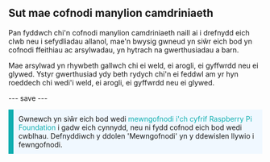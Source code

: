 ## Sut mae cofnodi manylion camdriniaeth

Pan fyddwch chi'n cofnodi manylion camdriniaeth naill ai i drefnydd eich clwb neu i sefydliadau allanol, mae'n bwysig gwneud yn siŵr eich bod yn cofnodi ffeithiau ac arsylwadau, yn hytrach na gwerthusiadau a barn.

Mae arsylwad yn rhywbeth gallwch chi ei weld, ei arogli, ei gyffwrdd neu ei glywed. Ystyr gwerthusiad ydy beth rydych chi'n ei feddwl am yr hyn roeddech chi wedi'i weld, ei arogli, ei gyffwrdd neu ei glywed.

--- save ---

<p style="border-left: solid; border-width:10px; border-color: #0faeb0; background-color: aliceblue; padding: 10px;">
Gwnewch yn siŵr eich bod wedi <span style="color: #0faeb0">mewngofnodi i'ch cyfrif Raspberry Pi Foundation</span> i gadw eich cynnydd, neu ni fydd cofnod eich bod wedi cwblhau. Defnyddiwch y ddolen 'Mewngofnodi' yn y ddewislen llywio i fewngofnodi.
</p>
